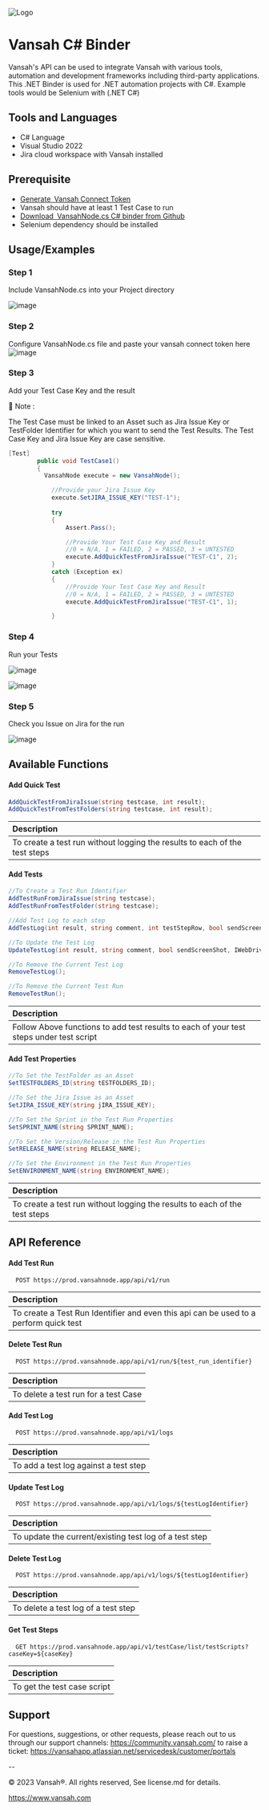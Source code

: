 
![Logo](https://vansah.com/wp-content/uploads/2022/06/512x512.png)

# Vansah C# Binder
Vansah's API can be used to integrate Vansah with various tools, automation and development frameworks including third-party applications. This .NET Binder is used for .NET automation projects with C#. Example tools would be Selenium with (.NET C#) 

##  Tools and Languages
-	C# Language
-	Visual Studio 2022
-	Jira cloud workspace with Vansah installed

## Prerequisite

* [Generate Vansah Connect Token ](https://vansahapp.atlassian.net/wiki/spaces/VANSAH/pages/33872/Generate+a+Vansah+API+Token+From+Jira)
* Vansah should have at least 1 Test Case to run
* [Download VansahNode.cs C# binder from Github ](https://github.com/testpointcorp/Vansah-CSharp-Binder/blob/main/VansahNode.cs)
* Selenium dependency should be installed


## Usage/Examples

### Step 1

Include VansahNode.cs into your Project directory

![image](https://github.com/testpointcorp/Vansah-CSharp-Binder/assets/95007067/c6fbd00a-d88d-4048-a5ef-c6a1312643e7)


### Step 2

Configure VansahNode.cs file and paste your vansah connect token here 
![image](https://github.com/testpointcorp/Vansah-CSharp-Binder/assets/95007067/768343ee-7b5d-4117-87f4-2a160ace5c28)


### Step 3
Add your Test Case Key and the result


👋 Note : 

The Test Case must be linked to an Asset such as Jira Issue Key or TestFolder Identifier for which you want to send the Test Results.
The Test Case Key and Jira Issue Key are case sensitive.

```c#
[Test]
        public void TestCase1()
        {   
          VansahNode execute = new VansahNode();

            //Provide your Jira Issue Key
            execute.SetJIRA_ISSUE_KEY("TEST-1");
                   
            try
            {
                Assert.Pass();

                //Provide Your Test Case Key and Result 
                //0 = N/A, 1 = FAILED, 2 = PASSED, 3 = UNTESTED
                execute.AddQuickTestFromJiraIssue("TEST-C1", 2);
            }
            catch (Exception ex)
            {
                //Provide Your Test Case Key and Result 
                //0 = N/A, 1 = FAILED, 2 = PASSED, 3 = UNTESTED
                execute.AddQuickTestFromJiraIssue("TEST-C1", 1);

            }
 ```
### Step 4
Run your Tests

![image](https://github.com/testpointcorp/Vansah-CSharp-Binder/assets/95007067/5b5e8b91-0040-4c0d-b23e-56dbd2de3a29)

![image](https://github.com/testpointcorp/Vansah-CSharp-Binder/assets/95007067/bdf39c41-aa71-4e73-b2e3-1dabf277e228)



### Step 5
Check you Issue on Jira for the run

![image](https://github.com/testpointcorp/Vansah-CSharp-Binder/assets/95007067/e97a50f2-177e-4b2d-92d1-7f19504f580d)




## Available Functions

#### Add Quick Test

```c#
AddQuickTestFromJiraIssue(string testcase, int result);
AddQuickTestFromTestFolders(string testcase, int result);  
```
| Description                     |
:-------------------------------- |
|To create a test run without logging the results to each of the test steps|

#### Add Tests

```c#
//To Create a Test Run Identifier
AddTestRunFromJiraIssue(string testcase);
AddTestRunFromTestFolder(string testcase); 

//Add Test Log to each step
AddTestLog(int result, string comment, int testStepRow, bool sendScreenShot, IWebDriver driver);

//To Update the Test Log
UpdateTestLog(int result, string comment, bool sendScreenShot, IWebDriver driver);

//To Remove the Current Test Log
RemoveTestLog();

//To Remove the Current Test Run
RemoveTestRun();

```
| Description                     |
:-------------------------------- |
|Follow Above functions to add test results to each of your test steps under test script|

#### Add Test Properties

```c#
//To Set the TestFolder as an Asset
SetTESTFOLDERS_ID(string tESTFOLDERS_ID);

//To Set the Jira Issue as an Asset
SetJIRA_ISSUE_KEY(string jIRA_ISSUE_KEY);

//To Set the Sprint in the Test Run Properties
SetSPRINT_NAME(string SPRINT_NAME);

//To Set the Version/Release in the Test Run Properties
SetRELEASE_NAME(string RELEASE_NAME);

//To Set the Environment in the Test Run Properties
SetENVIRONMENT_NAME(string ENVIRONMENT_NAME);

```
| Description                     |
:-------------------------------- |
|To create a test run without logging the results to each of the test steps|


## API Reference

#### Add Test Run

```http
  POST https://prod.vansahnode.app/api/v1/run
```
| Description                     |
:-------------------------------- |
|To create a Test Run Identifier and even this api can be used to a perform quick test |

#### Delete Test Run

```http
  POST https://prod.vansahnode.app/api/v1/run/${test_run_identifier}
```

| Description                     |
:-------------------------------- |
|To delete a test run for a test Case |

#### Add Test Log

```http
  POST https://prod.vansahnode.app/api/v1/logs
```
| Description                     |
:-------------------------------- |
|To add a test log against a test step |

#### Update Test Log

```http
  POST https://prod.vansahnode.app/api/v1/logs/${testLogIdentifier}
```

| Description                     |
:-------------------------------- |
|To update the current/existing test log of a test step|

#### Delete Test Log

```http
  POST https://prod.vansahnode.app/api/v1/logs/${testLogIdentifier}
```
| Description                     |
:-------------------------------- |
|To delete a test log of a test step|

#### Get Test Steps

```http
  GET https://prod.vansahnode.app/api/v1/testCase/list/testScripts?caseKey=${caseKey}
```

| Description                     |
:-------------------------------- |
|To get the test case script|


## Support
For questions, suggestions, or other requests, please reach out to us through our support channels: https://community.vansah.com/ to raise a ticket: https://vansahapp.atlassian.net/servicedesk/customer/portals

--

© 2023 Vansah®. All rights reserved, See license.md for details.

https://www.vansah.com
